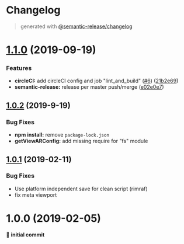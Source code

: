 # Changelog
> generated with [@semantic-release/changelog](https://github.com/semantic-release/changelog)

# [1.1.0](https://github.com/viewar/viewar-boilerplate-react/compare/v1.0.2...v1.1.0) (2019-09-19)


### Features

* **circleCI:** add circleCI config and job "lint_and_build" ([#6](https://github.com/viewar/viewar-boilerplate-react/issues/6)) ([21b2e69](https://github.com/viewar/viewar-boilerplate-react/commit/21b2e69))
* **semantic-release:** release per master push/merge ([e02e0e7](https://github.com/viewar/viewar-boilerplate-react/commit/e02e0e7))

## [1.0.2](https://github.com/viewar/viewar-boilerplate-react/compare/v1.0.1...v1.0.2) (2019-9-19)

### Bug Fixes

- **npm install:** remove `package-lock.json`
- **getViewARConfig:** add missing require for "fs" module

## [1.0.1](https://github.com/viewar/viewar-boilerplate-react/compare/v1.0.0...v1.0.1) (2019-02-11)

### Bug Fixes

- Use platform independent save for clean script (rimraf)
- fix meta viewport

# 1.0.0 (2019-02-05)

🎉 **initial commit**

